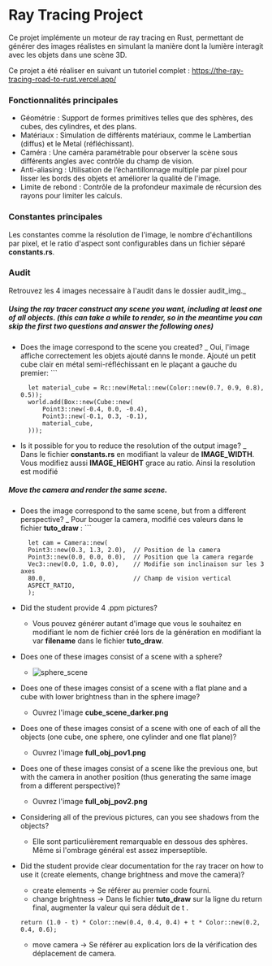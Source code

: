 # Ray Tracing Project

Ce projet implémente un moteur de ray tracing en Rust, permettant de générer des images réalistes en simulant la manière dont la lumière interagit avec les objets dans une scène 3D.

Ce projet a été réaliser en suivant un tutoriel complet : https://the-ray-tracing-road-to-rust.vercel.app/

### Fonctionnalités principales
* Géométrie : Support de formes primitives telles que des sphères, des cubes, des cylindres, et des plans.
* Matériaux : Simulation de différents matériaux, comme le Lambertian (diffus) et le Metal (réfléchissant).
* Caméra : Une caméra paramétrable pour observer la scène sous différents angles avec contrôle du champ de vision.
* Anti-aliasing : Utilisation de l’échantillonnage multiple par pixel pour lisser les bords des objets et améliorer la qualité de l'image.
* Limite de rebond : Contrôle de la profondeur maximale de récursion des rayons pour limiter les calculs.

### Constantes principales
Les constantes comme la résolution de l'image, le nombre d'échantillons par pixel, et le ratio d'aspect sont configurables dans un fichier séparé **constants.rs**.

### Audit
Retrouvez les 4 images necessaire à l'audit dans le dossier audit_img._
##### Using the ray tracer construct any scene you want, including at least one of all objects. (this can take a while to render, so in the meantime you can skip the first two questions and answer the following ones)
* Does the image correspond to the scene you created?
    _ Oui, l'image affiche correctement les objets ajouté danns le monde. Ajouté un petit cube clair en métal semi-réfléchissant en le plaçant a gauche du premier:
        ```

        let material_cube = Rc::new(Metal::new(Color::new(0.7, 0.9, 0.8), 0.5));
        world.add(Box::new(Cube::new(
            Point3::new(-0.4, 0.0, -0.4),
            Point3::new(-0.1, 0.3, -0.1),
            material_cube,
        )));

* Is it possible for you to reduce the resolution of the output image?
    _ Dans le fichier **constants.rs** en modifiant la valeur de **IMAGE_WIDTH**. Vous modifiez aussi **IMAGE_HEIGHT** grace au ratio. Ainsi la resolution est modifié
##### Move the camera and render the same scene.
* Does the image correspond to the same scene, but from a different perspective?
    _ Pour bouger la camera, modifié ces valeurs dans le fichier **tuto_draw** :
        ```

        let cam = Camera::new(
        Point3::new(0.3, 1.3, 2.0),  // Position de la camera
        Point3::new(0.0, 0.0, 0.0),  // Position que la camera regarde
        Vec3::new(0.0, 1.0, 0.0),    // Modifie son inclinaison sur les 3 axes
        80.0,                        // Champ de vision vertical
        ASPECT_RATIO,
        );



* Did the student provide 4 .ppm pictures?
    * Vous pouvez générer autant d'image que vous le souhaitez en modifiant le nom de fichier créé lors de la génération en modifiant la var **filename** dans le fichier **tuto_draw**.

* Does one of these images consist of a scene with a sphere?
    * ![sphere_scene](/home/student/Documents/Zone01/Rust/rt/ray-tracing/audit_img/sphere_scene.png)

* Does one of these images consist of a scene with a flat plane and a cube with lower brightness than in the sphere image?
    * Ouvrez l'image **cube_scene_darker.png**

* Does one of these images consist of a scene with one of each of all the objects (one cube, one sphere, one cylinder and one flat plane)?
    * Ouvrez l'image **full_obj_pov1.png**

* Does one of these images consist of a scene like the previous one, but with the camera in another position (thus generating the same image from a different perspective)?
    * Ouvrez l'image **full_obj_pov2.png**

* Considering all of the previous pictures, can you see shadows from the objects?
    * Elle sont particulièrement remarquable en dessous des sphères. Même si l'ombrage général est assez imperseptible.

* Did the student provide clear documentation for the ray tracer on how to use it (create elements, change brightness and move the camera)?
    * create elements -> Se référer au premier code fourni.
    * change brightness -> Dans le fichier **tuto_draw** sur la ligne du return final, augmenter la valeur qui sera déduit de t .
    ```
    return (1.0 - t) * Color::new(0.4, 0.4, 0.4) + t * Color::new(0.2, 0.4, 0.6);
    ```
    * move camera -> Se référer au explication lors de la vérification des déplacement de camera.